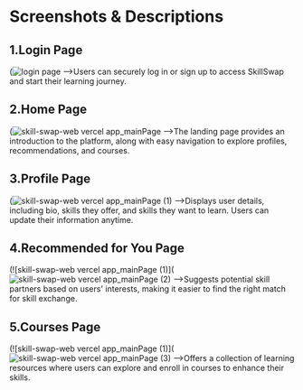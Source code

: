 # Screenshots & Descriptions

## 1.Login Page
(![login page](https://github.com/user-attachments/assets/be0cbe38-426e-4656-9f33-d5b60dd0bba7)
-->Users can securely log in or sign up to access SkillSwap and start their learning journey.

## 2.Home Page
(![skill-swap-web vercel app_mainPage](https://github.com/user-attachments/assets/8029c926-9883-4f2b-a2ea-c9ec6ad91b63)
-->The landing page provides an introduction to the platform, along with easy navigation to explore profiles, recommendations, and courses.

## 3.Profile Page
(![skill-swap-web vercel app_mainPage (1)](https://github.com/user-attachments/assets/3fea525f-8603-4d2f-9d6d-1faddf94c3e4)
-->Displays user details, including bio, skills they offer, and skills they want to learn. Users can update their information anytime.

## 4.Recommended for You Page
(![skill-swap-web vercel app_mainPage (1)](![skill-swap-web vercel app_mainPage (2)](https://github.com/user-attachments/assets/8dd45e11-3b83-40c0-ad2b-070cccbcb333)
-->Suggests potential skill partners based on users' interests, making it easier to find the right match for skill exchange.

## 5.Courses Page
(![skill-swap-web vercel app_mainPage (1)](![skill-swap-web vercel app_mainPage (3)](https://github.com/user-attachments/assets/d1cda2ee-64d0-4e8d-a52f-2d0dfe08964c)
-->Offers a collection of learning resources where users can explore and enroll in courses to enhance their skills.

